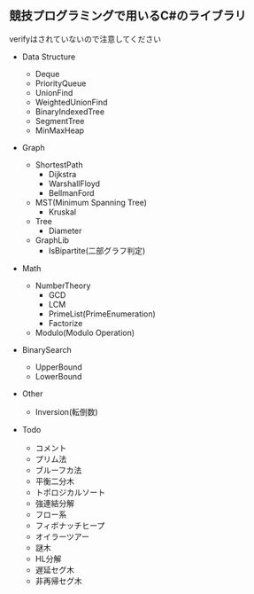 ## 競技プログラミングで用いるC#のライブラリ
verifyはされていないので注意してください
  
- Data Structure
  - Deque
  - PriorityQueue
  - UnionFind
  - WeightedUnionFind
  - BinaryIndexedTree
  - SegmentTree
  - MinMaxHeap
- Graph
  - ShortestPath
    - Dijkstra
    - WarshallFloyd
    - BellmanFord
  - MST(Minimum Spanning Tree)
    - Kruskal
  - Tree
    - Diameter
  - GraphLib
    - IsBipartite(二部グラフ判定)
- Math
  - NumberTheory
    - GCD
    - LCM
    - PrimeList(PrimeEnumeration)
    - Factorize
  - Modulo(Modulo Operation)
- BinarySearch
  - UpperBound
  - LowerBound
- Other
  - Inversion(転倒数)
  
- Todo
  - コメント
  - プリム法
  - ブルーフカ法
  - 平衡二分木
  - トポロジカルソート
  - 強連結分解
  - フロー系
  - フィボナッチヒープ
  - オイラーツアー
  - 謎木
  - HL分解
  - 遅延セグ木
  - 非再帰セグ木

